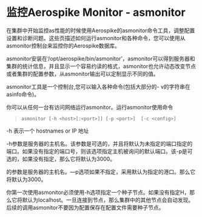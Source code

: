 # 监控Aerospike Monitor - asmonitor

在集群中开始监控as性能的时候使用Aerospike的asmonitor命令工具，调整配置设置和诊断问题。这些页描述如何运行asmonitor和各种命令，您可以使用从asmonitor控制台来监控你的Aerospike数据库。

asmonitor安装在‘/opt/aerospike/bin/asmonitor’，asmonitor可以得到服务器和集群的统计信息，并且显示一个容易约读的格式，asmonitor也允许动态改变节点或者集群的配置参数，从asmonitor输出可以定制显示不同的值。


asmonitor工具是一个控制台,您可以输入各种命令(包括大部分的- v的字符串在asinfo命令)。



你可以从任何一台有访问网络运行asmonitor。运行asmonitor使用命令

>```asmonitor [-h <host>[:<port>]] [-p <port>]  [-c <config>]```


-h 表示一个 hostnames or IP 地址 

-h参数是服务器的主机名。该参数是可选的，并且将默认为未指定的端口指定的端口。如果没有指定的端口号，则该选项指定主机被询问的默认端口。该-p是可选的，如果没有指定，那么它将默认为3000。


的参数是服务器的主机名。—p选项如果不指定，采用默认为指定的港口。那么它将默认为3000。


你第一次使用asmonitor必须使用-h选项指定一个种子节点。如果没有指定H，那么它将默认为localhost。一旦连接到节点，那么集群中的其他节点会自动发现。后续的调用asmonitor不要因为配置保存在配置文件需要种子节点。

